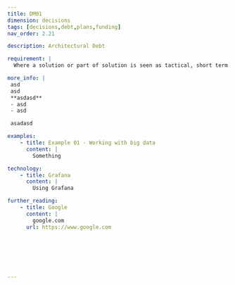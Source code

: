 ```yaml
---
title: DM01
dimension: decisions
tags: [decisions,debt,plans,funding]
nav_order: 2.21

description: Architectural Debt

requirement: |
  Where a solution or part of solution is seen as tactical, short term or introduces / persists tech & architecture debt, remediation plans **SHOULD** be in place and agreed with the relevant stakeholders and governance groups. Architecture Debt **SHOULD** be identified with implications, rationale and future mitigation plans (recorded in an Architecture Debt Register) Plans **SHOULD** be realistic and funded.

more_info: |
 asd
 asd
 **asdasd**
 - asd 
 - asd

 asadasd

examples: 
    - title: Example 01 - Working with big data
      content: |
        Something

technology:
    - title: Grafana
      content: |
        Using Grafana

further_reading:
    - title: Google
      content: |
        google.com
      url: https://www.google.com







---
```

